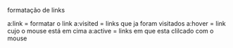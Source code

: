 formatação de links

a:link = formatar o link
a:visited = links que ja foram visitados
a:hover = link cujo o mouse está em cima
a:active = links em que esta clilcado com o mouse
